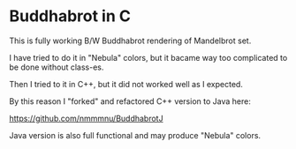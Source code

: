 # Buddhabrot in C

This is fully working B/W Buddhabrot rendering of Mandelbrot set.

I have tried to do it in "Nebula" colors, but it bacame way too complicated to be done without class-es.

Then I tried to it in C++, but it did not worked well as I expected.

By this reason I "forked" and refactored C++ version to Java here:

https://github.com/nmmmnu/BuddhabrotJ

Java version is also full functional and may produce "Nebula" colors.

